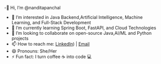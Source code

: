 -👋 Hi, I’m @nanditapanchal  
- 👀 I’m interested in Java Backend,Artificial Intelligence, Machine Learning, and Full-Stack Development  
- 🌱 I’m currently learning Spring Boot, FastAPI, and Cloud Technologies  
- 💞️ I’m looking to collaborate on open-source Java,AI/ML and Python projects  
- 📫 How to reach me: [LinkedIn](https://www.linkedin.com/in/nandita-panchal-916a9a2b9)) | [Email](mailto:nanditapanchal@example.com)  
- 😄 Pronouns: She/Her  
- ⚡ Fun fact: I turn coffee ☕ into code 💻  

<!---
nanditapanchal/nanditapanchal is a ✨ special ✨ repository because its `README.md` (this file) appears on your GitHub profile.
You can click the Preview link to take a look at your changes.
--->
